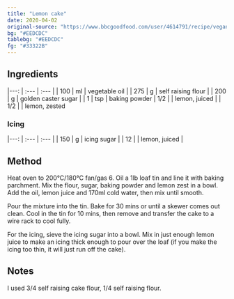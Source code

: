 ```yaml
---
title: "Lemon cake"
date: 2020-04-02
original-source: "https://www.bbcgoodfood.com/user/4614791/recipe/vegan-lemon-cake"
bg: "#EEDCDC"
tablebg: "#EEDCDC"
fg: "#33322B"
---
```


## Ingredients

|---:   | :---  | :--- |
| 100   | ml    | vegetable oil |
| 275   | g     | self raising flour |
| 200   | g     | golden caster sugar  |
| 1     | tsp   | baking powder
| 1/2   |       | lemon, juiced |
| 1/2   |       | lemon, zested

### Icing

|---:   | :---  | :--- |
| 150   | g     | icing sugar |
| 12    |       | lemon, juiced |


## Method
Heat oven to 200°C/180°C fan/gas 6. Oil a 1lb loaf tin and line it with baking parchment. Mix the flour, sugar, baking powder and lemon zest in a bowl. Add the oil, lemon juice and 170ml cold water, then mix until smooth.

Pour the mixture into the tin. Bake for 30 mins or until a skewer comes out clean. Cool in the tin for 10 mins, then remove and transfer the cake to a wire rack to cool fully.

For the icing, sieve the icing sugar into a bowl. Mix in just enough lemon juice to make an icing thick enough to pour over the loaf (if you make the icing too thin, it will just run off the cake).

## Notes
I used 3/4 self raising cake flour, 1/4 self raising flour.
